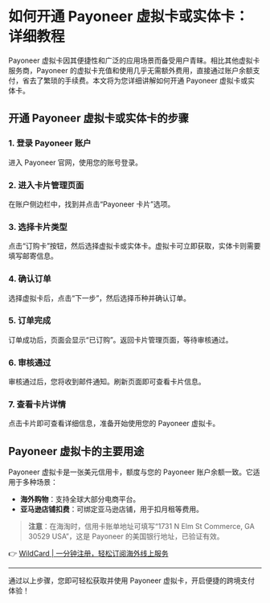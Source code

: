 # 如何开通 Payoneer 虚拟卡或实体卡：详细教程

Payoneer 虚拟卡因其便捷性和广泛的应用场景而备受用户青睐。相比其他虚拟卡服务商，Payoneer 的虚拟卡充值和使用几乎无需额外费用，直接通过账户余额支付，省去了繁琐的手续费。本文将为您详细讲解如何开通 Payoneer 虚拟卡或实体卡。



## 开通 Payoneer 虚拟卡或实体卡的步骤

### 1. 登录 Payoneer 账户
进入 Payoneer 官网，使用您的账号登录。

### 2. 进入卡片管理页面
在账户侧边栏中，找到并点击“Payoneer 卡片”选项。



### 3. 选择卡片类型
点击“订购卡”按钮，然后选择虚拟卡或实体卡。虚拟卡可立即获取，实体卡则需要填写邮寄信息。



### 4. 确认订单
选择虚拟卡后，点击“下一步”，然后选择币种并确认订单。



### 5. 订单完成
订单成功后，页面会显示“已订购”。返回卡片管理页面，等待审核通过。



### 6. 审核通过
审核通过后，您将收到邮件通知。刷新页面即可查看卡片信息。



### 7. 查看卡片详情
点击卡片即可查看详细信息，准备开始使用您的 Payoneer 虚拟卡。



## Payoneer 虚拟卡的主要用途

Payoneer 虚拟卡是一张美元信用卡，额度与您的 Payoneer 账户余额一致。它适用于多种场景：

- **海外购物**：支持全球大部分电商平台。
- **亚马逊店铺扣费**：可绑定亚马逊店铺，用于扣月租等费用。

> **注意**：在海淘时，信用卡账单地址可填写“1731 N Elm St Commerce, GA 30529 USA”，这是 Payoneer 的美国银行地址，已验证有效。

👉 [WildCard | 一分钟注册，轻松订阅海外线上服务](https://bbtdd.com/WildCard)

---

通过以上步骤，您即可轻松获取并使用 Payoneer 虚拟卡，开启便捷的跨境支付体验！